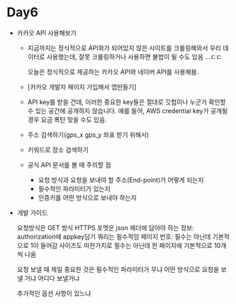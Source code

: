 # Day6

- 카카오 API 사용해보기

  - 지금까지는 정식적으로 API화가 되어있지 않은 사이트를 크롤링해와서 우리 데이터로 사용했는데, 잘못 크롤링하거나 사용하면 불법이 될 수도 있음 ...ㄷㄷ 

    오늘은 정식적으로 제공하는 카카오 API와 네이버 API를 사용해봄.

  - [카카오 개발자 페이지 가입해서 앱만들기] 

  - API key를 받을 건데, 이러한 중요한 key들은 절대로 깃헙이나 누군가 확인할 수 있는 공간에 공개하지 않습니다. 예를 들어, AWS credential key가 공개될 경우 요금 폭탄 맞을 수도 있음.

  - 주소 검색하기(gps_x gps_y 좌표 받기 위해서)

  - 키워드로 장소 검색하기

  - 공식 API 문서를 볼 때 주의할 점

    - 요청 방식과 요청을 보내야 할 주소(End-point)가 어떻게 되는지
    - 필수적인 파라미터가 있는지 
    - 인증키를 어떤 방식으로 보내야 하는지 
    

- 개발 가이드

  요청방식은 GET 방식
  HTTPS 
  포맷은 json 
  헤더에 담아야 하는 정보: authorization에 appkey담기
  쿼리는 필수적임
  페이지 번호: 필수는 아닌데 기본적으로 1이 들어감
  사이즈도 마찬가지로 필수는 아닌데 한 페이지에 기본적으로 10개씩 
  나옴

  요청 보낼 때 제일 중요한 것은 필수적인 파라미터가 무냐 
  어떤 방식으로 요청을 보낼 거냐 
  어디다 보낼거냐

  추가적인 옵션 사항이 있느냐 
